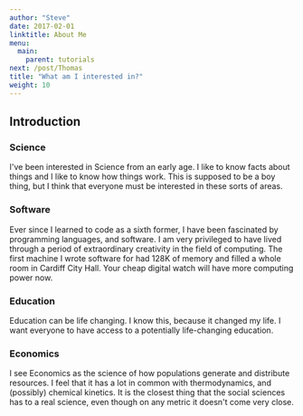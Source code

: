 ```yaml
---
author: "Steve"
date: 2017-02-01
linktitle: About Me
menu:
  main:
    parent: tutorials
next: /post/Thomas
title: "What am I interested in?"
weight: 10
---
```


## Introduction

### Science
I've been interested in Science from an early age. I like to know facts about things and I like to know how things work. This is supposed to be a boy thing, but I think that everyone must be interested in these sorts of areas.

### Software
Ever since I learned to code as a sixth former, I have been fascinated by programming languages, and software. I am very privileged to have lived through a period of extraordinary creativity in the field of computing. The first machine I wrote software for had 128K of memory and filled a whole room in Cardiff City Hall. Your cheap digital watch will have more computing power now.

### Education
Education can be life changing. I know this, because it changed my life. I want everyone to have access to a potentially life-changing education.

### Economics
I see Economics as the science of how populations generate and distribute resources. I feel that it has a lot in common with thermodynamics, and (possibly) chemical kinetics. It is the closest thing that the social sciences has to a real science, even though on any metric it doesn't come very close.

